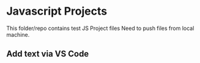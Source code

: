 # Javascript Projects

This folder/repo contains test JS Project files
Need to push files from local machine.

## Add text via VS Code
